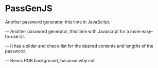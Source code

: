 # PassGenJS

Another password generator, this time in JavaScript.

-- Another password generator, this time with Javascript for a more easy-to-use UI.

-- It has a slider and check-list for the desired contents and lengths of the password.

-- Bonus RGB background, bacause why not
